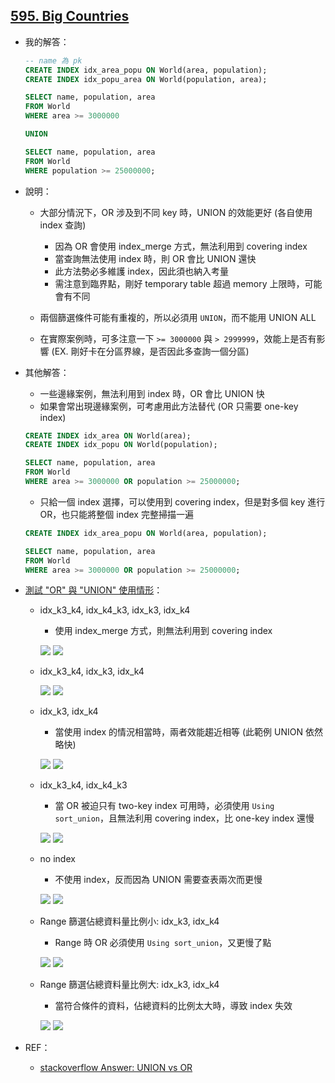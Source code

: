 ## [595. Big Countries](https://leetcode.com/problems/big-countries/description/)

- 我的解答：

  ```sql
  -- name 為 pk
  CREATE INDEX idx_area_popu ON World(area, population);
  CREATE INDEX idx_popu_area ON World(population, area);

  SELECT name, population, area
  FROM World
  WHERE area >= 3000000

  UNION

  SELECT name, population, area
  FROM World
  WHERE population >= 25000000;
  ```

- 說明：

  - 大部分情況下，OR 涉及到不同 key 時，UNION 的效能更好 (各自使用 index 查詢)

    - 因為 OR 會使用 index_merge 方式，無法利用到 covering index
    - 當查詢無法使用 index 時，則 OR 會比 UNION 還快
    - 此方法勢必多維護 index，因此須也納入考量
    - 需注意到臨界點，剛好 temporary table 超過 memory 上限時，可能會有不同

  - 兩個篩選條件可能有重複的，所以必須用 `UNION`，而不能用 UNION ALL

  - 在實際案例時，可多注意一下 `>= 3000000` 與 `> 2999999`，效能上是否有影響 (EX. 剛好卡在分區界線，是否因此多查詢一個分區)

- 其他解答：

  - 一些邊緣案例，無法利用到 index 時，OR 會比 UNION 快
  - 如果會常出現邊緣案例，可考慮用此方法替代 (OR 只需要 one-key index)

  ```sql
  CREATE INDEX idx_area ON World(area);
  CREATE INDEX idx_popu ON World(population);

  SELECT name, population, area
  FROM World
  WHERE area >= 3000000 OR population >= 25000000;
  ```

  - 只給一個 index 選擇，可以使用到 covering index，但是對多個 key 進行 OR，也只能將整個 index 完整掃描一遍

  ```sql
  CREATE INDEX idx_area_popu ON World(area, population);

  SELECT name, population, area
  FROM World
  WHERE area >= 3000000 OR population >= 25000000;
  ```

- [測試 "OR" 與 "UNION" 使用情形](../code/sample02/union_vs_or/test.sql)：

  - idx_k3_k4, idx_k4_k3, idx_k3, idx_k4

    - 使用 index_merge 方式，則無法利用到 covering index

    ![](../image/lc_595_1_1.png)
    ![](../image/lc_595_1_2.png)

  - idx_k3_k4, idx_k3, idx_k4

    ![](../image/lc_595_2_1.png)
    ![](../image/lc_595_2_2.png)

  - idx_k3, idx_k4

    - 當使用 index 的情況相當時，兩者效能趨近相等 (此範例 UNION 依然略快)

    ![](../image/lc_595_3_1.png)
    ![](../image/lc_595_3_2.png)

  - idx_k3_k4, idx_k4_k3

    - 當 OR 被迫只有 two-key index 可用時，必須使用 `Using sort_union`，且無法利用 covering index，比 one-key index 還慢

    ![](../image/lc_595_7_1.png)
    ![](../image/lc_595_7_2.png)

  - no index

    - 不使用 index，反而因為 UNION 需要查表兩次而更慢

    ![](../image/lc_595_4_1.png)
    ![](../image/lc_595_4_2.png)

  - Range 篩選佔總資料量比例小: idx_k3, idx_k4

    - Range 時 OR 必須使用 `Using sort_union`，又更慢了點

    ![](../image/lc_595_5_1.png)
    ![](../image/lc_595_5_2.png)

  - Range 篩選佔總資料量比例大: idx_k3, idx_k4

    - 當符合條件的資料，佔總資料的比例太大時，導致 index 失效

    ![](../image/lc_595_6_1.png)
    ![](../image/lc_595_6_2.png)

- REF：

  - [stackoverflow Answer: UNION vs OR](https://stackoverflow.com/questions/13750475/sql-performance-union-vs-or/13866221#13866221)
